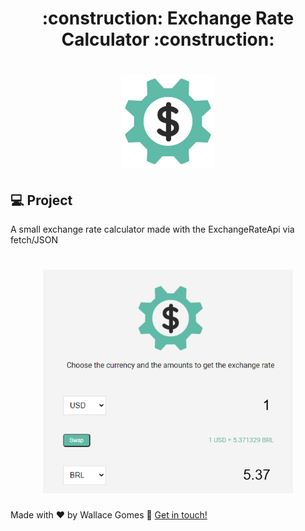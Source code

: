 <!-- Título -->
<h1 align="center"> 
	:construction: Exchange Rate Calculator :construction:
</h1>

<!-- Gera uma imagem no centro do readme, dê preferência para usar SVG  -->
<h1 align="center">
    <img alt="eschangeratecalculator" title="#eschangeratecalculator" src="img/money.png" width="150"/>
</h1>

## 💻 Project

A small exchange rate calculator made with the ExchangeRateApi via fetch/JSON

<!-- Gera uma imagem no centro do readme, dê preferência para usar SVG  -->
<h1 align="center">
    <img alt="eschangeratecalculator" title="#eschangeratecalculator" src=".github/eschangeratecalculator_sample.png" width="400"/>
</h1>

Made with ♥ by Wallace Gomes :wave: [Get in touch!](https://www.linkedin.com/in/wallace-cardoso-gomes/)
